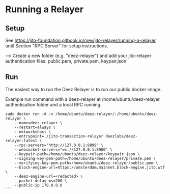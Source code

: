 # Running a Relayer

## Setup

See https://jito-foundation.gitbook.io/mev/jito-relayer/running-a-relayer until Section "RPC Server" for setup instructions.

--> Create a new folder (e.g. "deez-relayer") and add your jito-relayer authentication files: public.pem, private.pem, keypair.json

## Run

The easiest way to run the Deez Relayer is to run our public docker image.

Example run command with a deez-relayer at /home/ubuntu/deez-relayer authentication folder and a local RPC running:

````shell
sudo docker run -d -v /home/ubuntu/deez-relayer/:/home/ubuntu/deez-relayer \
    --name=deez-relayer \
    --restart=always \
    --network=host \
    --entrypoint=./jito-transaction-relayer deezlabs/deez-relayer:latest \
    --rpc-servers="http://127.0.0.1:8899" \
    --websocket-servers="ws://127.0.0.1:8900" \
    --keypair-path=/home/ubuntu/deez-relayer/keypair.json \
    --signing-key-pem-path=/home/ubuntu/deez-relayer/private.pem \
    --verifying-key-pem-path=/home/ubuntu/deez-relayer/public.pem \
    --block-engine-url=https://amsterdam.mainnet.block-engine.jito.wtf \
    --deez-engine-url=<redacted> \
    --packet-delay-ms=200 \
    --public-ip 178.0.0.0
```
````
